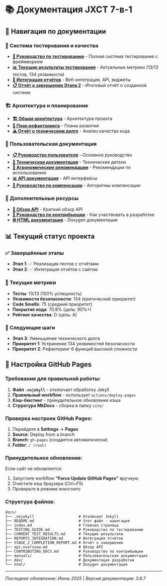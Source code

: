 # 📚 Документация JXCT 7-в-1

## 🧭 Навигация по документации

### 🧪 Система тестирования и качества
- **[🧪 Руководство по тестированию](TESTING_GUIDE.md)** - Полная система тестирования с фреймворком
- **[📊 Текущие результаты тестирования](CURRENT_TEST_RESULTS.md)** - Актуальные метрики (13/13 тестов, 134 уязвимости)
- **[🔄 Интеграция отчётов](REPORTS_INTEGRATION.md)** - Веб-интеграция, API, виджеты
- **[📋 Отчёт о завершении Этапа 2](STAGE_2_COMPLETION_REPORT.md)** - Итоговый отчёт о созданной системе

### 🏗️ Архитектура и планирование
- **[🏗️ Общая архитектура](dev/ARCH_OVERALL.md)** - Архитектура проекта
- **[🔧 План рефакторинга](dev/QA_REFACTORING_PLAN.md)** - Планы развития
- **[⚠️ Отчёт о техническом долге](dev/TECH_DEBT_REPORT.md)** - Анализ качества кода

### 👥 Пользовательская документация
- **[📋 Руководство пользователя](manuals/USER_GUIDE.md)** - Основное руководство
- **[🔧 Техническая документация](manuals/TECHNICAL_DOCS.md)** - Технические детали
- **[🌱 Агрономические рекомендации](manuals/AGRO_RECOMMENDATIONS.md)** - Рекомендации по использованию
- **[📊 API документация](manuals/API.md)** - API интерфейсы
- **[🔬 Руководство по компенсации](manuals/COMPENSATION_GUIDE.md)** - Алгоритмы компенсации

### 📖 Дополнительные ресурсы
- **[📄 Обзор API](api-overview.md)** - Краткий обзор API
- **[🔧 Руководство по контрибьюции](CONTRIBUTING_DOCS.md)** - Как участвовать в разработке
- **[🌐 HTML документация](html/)** - Doxygen документация

## 📊 Текущий статус проекта

### ✅ Завершённые этапы
- **Этап 1**: ✅ Реализация тестов с отчётами
- **Этап 2**: ✅ Интеграция отчётов с сайтом

### 🎯 Текущие метрики
- **Тесты**: 13/13 (100% успешность)
- **Уязвимости безопасности**: 134 (критический приоритет)
- **Code Smells**: 75 (средний приоритет)
- **Покрытие кода**: 70.8% (цель: 90%+)
- **Рейтинг качества**: D (цель: A)

### 🚀 Следующие шаги
- **Этап 3**: Уменьшение технического долга
- **Приоритет 1**: Устранение 134 уязвимостей безопасности
- **Приоритет 2**: Рефакторинг 6 функций высокой сложности

## 🚀 Настройка GitHub Pages

### Требования для правильной работы:

1. **Файл `.nojekyll`** - отключает обработку Jekyll
2. **Правильный workflow** - использует `actions/deploy-pages`
3. **Кэш-бюстинг** - принудительное обновление кэша
4. **Структура MkDocs** - сборка в папку `site/`

### Проверка настроек GitHub Pages:

1. Перейдите в **Settings** → **Pages**
2. **Source**: Deploy from a branch
3. **Branch**: `gh-pages` (создается автоматически)
4. **Folder**: `/ (root)`

### Принудительное обновление:

Если сайт не обновляется:
1. Запустите workflow **"Force Update GitHub Pages"** вручную
2. Очистите кэш браузера (Ctrl+F5)
3. Проверьте в режиме инкогнито

### Структура файлов:

```
docs/
├── .nojekyll                    # Отключает Jekyll
├── README.md                    # Этот файл - навигация
├── index.md                     # Главная страница
├── TESTING_GUIDE.md             # Руководство по тестированию
├── CURRENT_TEST_RESULTS.md      # Текущие результаты
├── REPORTS_INTEGRATION.md       # Интеграция отчётов
├── STAGE_2_COMPLETION_REPORT.md # Отчёт о завершении
├── api-overview.md              # Обзор API
├── CONTRIBUTING_DOCS.md         # Руководство по контрибьюции
├── manuals/                     # Пользовательская документация
├── dev/                         # Документация разработки
└── html/                        # Doxygen документация
```

---
*Последнее обновление: Июнь 2025* | *Версия документации: 3.6.7*
